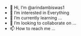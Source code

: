 - 👋 Hi, I’m @arindambiswas1
- 👀 I’m interested in Everything
- 🌱 I’m currently learning ...
- 💞️ I’m looking to collaborate on ...
- 📫 How to reach me ...

<!---
arindambiswas1/arindambiswas1 is a ✨ special ✨ repository because its `README.md` (this file) appears on your GitHub profile.
You can click the Preview link to take a look at your changes.
--->
